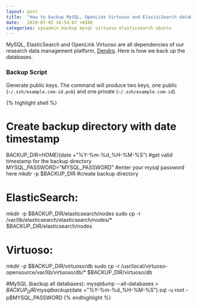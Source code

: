 ```yaml
---
layout: post
title:  "How to backup MySQL, OpenLink Virtuoso and ElasticSearch database data via command line in Linux"
date:   2018-07-02 16:54:07 +0100
categories: sysadmin backup mysql virtuoso elasticsearch ubuntu
---
```


MySQL, ElasticSearch and OpenLink Virtuoso are all dependencies of our research data management platform, [Dendro](https://github.com/feup-infolab/dendro). Here is how we back up the databases.

### Backup Script

Generate public keys. The command will produce two keys, one public (`~/.ssh/example.com-id.pub`) and one private (`~/.ssh/example.com-id`). 

{% highlight shell %}
# Create backup directory with date timestamp
BACKUP_DIR=$HOME/$(date +"%Y-%m-%d_%H-%M-%S") #get valid timestamp for the backup directory
MYSQL_PASSWORD="MYSQL_PASSWORD" #enter your mysql password here
mkdir -p $BACKUP_DIR #create backup directory
# ElasticSearch: 
mkdir -p $BACKUP_DIR/elasticsearch/nodes
sudo cp -r /var/lib/elasticsearch/elasticsearch/nodes/* $BACKUP_DIR/elasticsearch/nodes

# Virtuoso: 
mkdir -p $BACKUP_DIR/virtuoso/db
sudo cp -r /usr/local/virtuoso-opensource/var/lib/virtuoso/db/* $BACKUP_DIR/virtuoso/db 

#MySQL (backup all databases): 
mysqldump --all-databases > $BACKUP_DIR/mysqlbackup$(date +"%Y-%m-%d_%H-%M-%S").sql -u root -p$MYSQL_PASSWORD
{% endhighlight %}


